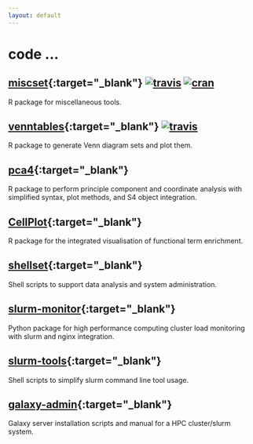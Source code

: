 ```yaml
---
layout: default
---
```


# code ...

## [miscset][ms_gh]{:target="_blank"} [![travis][ms_tp]][ms_tr] [![cran][ms_cp]][ms_cran]
R package for miscellaneous tools.

## [venntables][vt_gh]{:target="_blank"} [![travis][vt_tp]][vt_tr]
R package to generate Venn diagram sets and plot them.

## [pca4][pc_gh]{:target="_blank"}
R package to perform principle component and coordinate analysis with simplified syntax, plot methods, and S4 object integration.

## [CellPlot][cp_gh]{:target="_blank"}
R package for the integrated visualisation of functional term enrichment.

## [shellset][sh_gh]{:target="_blank"}
Shell scripts to support data analysis and system administration.

## [slurm-monitor][sm_gh]{:target="_blank"}
Python package for high performance computing cluster load monitoring with slurm and nginx integration.

## [slurm-tools][st_gh]{:target="_blank"}
Shell scripts to simplify slurm command line tool usage.

## [galaxy-admin][ga_gh]{:target="_blank"}
Galaxy server installation scripts and manual for a HPC cluster/slurm system.

[ms_gh]: https://github.com/setempler/miscset
[ms_tp]: https://travis-ci.org/setempler/miscset.png?branch=master
[ms_tr]: https://travis-ci.org/setempler/miscset
[ms_cp]: http://www.r-pkg.org/badges/version/miscset
[ms_cran]: http://cran.r-project.org/package=miscset

[pc_gh]: https://github.com/setempler/pca4

[sh_gh]: https://github.com/setempler/shellset

[sm_gh]: https://github.com/mpg-age-bioinformatics/slurm-monitor

[ga_gh]: https://github.com/mpg-age-bioinformatics/galaxy-admin

[st_gh]: https://github.com/mpg-age-bioinformatics/slurm-tools

[vt_gh]: https://github.com/setempler/venntables
[vt_tp]: https://travis-ci.org/setempler/venntables.png?branch=master
[vt_tr]: https://travis-ci.org/setempler/venntables

[cp_gh]: https://github.com/dieterich-lab/CellPlot
